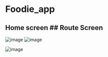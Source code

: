 # Foodie_app

## Home screen                                                             ## Route Screen

![image](https://user-images.githubusercontent.com/95683403/181836891-2579ab4a-e3d7-46b5-ba26-42b9315b6add.png)      ![image](https://user-images.githubusercontent.com/95683403/181837715-d6e5f304-738e-4ce6-ac45-c94488599ad2.png)



![image](https://user-images.githubusercontent.com/95683403/181837401-891570c9-10b5-47c2-a2aa-25792e2bf31e.png)

